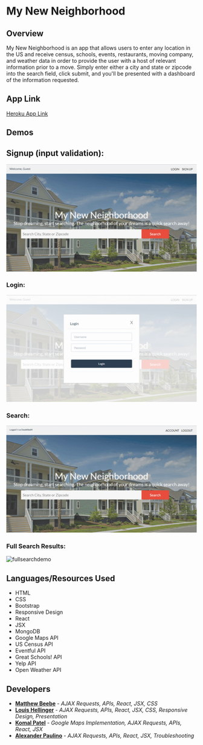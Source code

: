 # My New Neighborhood
 
## Overview

My New Neighborhood is an app that allows users to enter any location in the US and receive census, schools, events, restaurants, moving company, and weather data in order to provide the user with a host of relevant information prior to a move. Simply enter either a city and state or zipcode into the search field, click submit, and you'll be presented with a dashboard of the information requested.

## App Link

[Heroku App Link](https://my-new-neighborhood-ap.herokuapp.com)

## Demos

## Signup (input validation):
![signupdemo](assets/demos/signupDemo.gif)

### Login:
![logindemo](assets/demos/loginDemo.gif)

### Search:
![searchdemo](assets/demos/searchDemo.gif)

### Full Search Results:
![fullsearchdemo](assets/demos/fullsearchDemo.gif)

## Languages/Resources Used
- HTML
- CSS
- Bootstrap
- Responsive Design
- React
- JSX
- MongoDB
- Google Maps API
- US Census API 
- Eventful API
- Great Schools! API
- Yelp API
- Open Weather API

## Developers

* [**Matthew Beebe**](https://github.com/) - *AJAX Requests, APIs, React, JSX, CSS*
* [**Louis Hellinger**](https://github.com/louisHellinger) - *AJAX Requests, APIs, React, JSX, CSS, Responsive Design, Presentation*
* [**Komal Patel**](https://github.com/komalpatel96) - *Google Maps Implementation, AJAX Requests, APIs, React, JSX*
* [**Alexander Paulino**](https://github.com/alexanderpaulino) - *AJAX Requests, APIs, React, JSX, Troubleshooting*